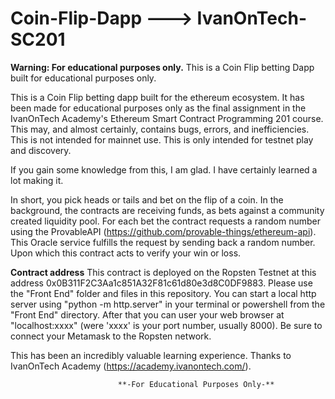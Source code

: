 # Coin-Flip-Dapp  ---> IvanOnTech-SC201

**Warning: For educational purposes only.**
This is a Coin Flip betting Dapp built for educational purposes only.


This is a Coin Flip betting dapp built for the ethereum ecosystem. It has been made for educational purposes only as the final assignment in the IvanOnTech Academy's Ethereum Smart Contract Programming 201 course. This may, and almost certainly, contains bugs, errors, and inefficiencies. This is not intended for mainnet use. This is only intended for testnet play and discovery.

If you gain some knowledge from this, I am glad. I have certainly learned a lot making it.

In short, you pick heads or tails and bet on the flip of a coin. In the background, the contracts are receiving funds, as bets against a community created liquidity pool. For each bet the contract requests a random number using the ProvableAPI (https://github.com/provable-things/ethereum-api). This Oracle service fulfills the request by sending back a random number. Upon which this contract acts to verify your win or loss.

**Contract address**
This contract is deployed on the Ropsten Testnet at this address 0x0B311F2C3Aa1c851A32F81c61d80e3d8C0DF9883.
Please use the "Front End" folder and files in this repository. You can start a local http server using "python -m http.server" in your terminal or powershell from the "Front End" directory. After that you can user your web browser at "localhost:xxxx" (were 'xxxx' is your port number, usually 8000). Be sure to connect your Metamask to the Ropsten network.

This has been an incredibly valuable learning experience. Thanks to IvanOnTech Academy (https://academy.ivanontech.com/).

                            **-For Educational Purposes Only-**
